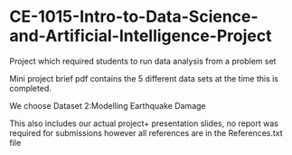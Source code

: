 # CE-1015-Intro-to-Data-Science-and-Artificial-Intelligence-Project
Project which required students to run data analysis from a problem set

Mini project brief pdf contains the 5 different data sets at the time this is completed.

We choose Dataset 2:Modelling Earthquake Damage

This also includes our actual project+ presentation slides, no report was required for submissions however all references are in the References.txt file
